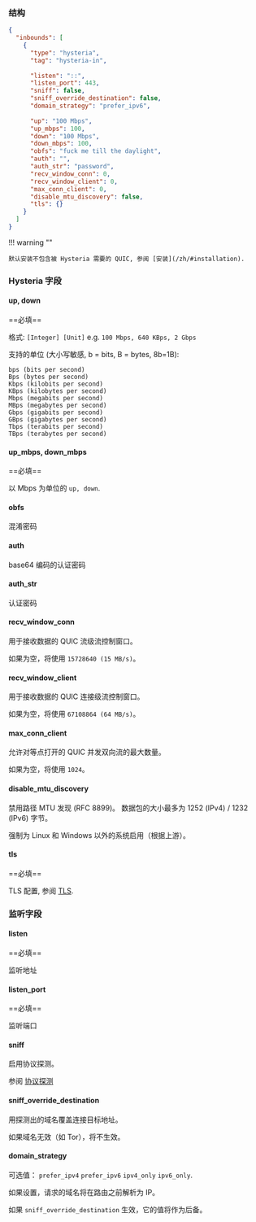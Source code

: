 ### 结构

```json
{
  "inbounds": [
    {
      "type": "hysteria",
      "tag": "hysteria-in",
      
      "listen": "::",
      "listen_port": 443,
      "sniff": false,
      "sniff_override_destination": false,
      "domain_strategy": "prefer_ipv6",
      
      "up": "100 Mbps",
      "up_mbps": 100,
      "down": "100 Mbps",
      "down_mbps": 100,
      "obfs": "fuck me till the daylight",
      "auth": "",
      "auth_str": "password",
      "recv_window_conn": 0,
      "recv_window_client": 0,
      "max_conn_client": 0,
      "disable_mtu_discovery": false,
      "tls": {}
    }
  ]
}
```

!!! warning ""

    默认安装不包含被 Hysteria 需要的 QUIC, 参阅 [安装](/zh/#installation).

### Hysteria 字段

#### up, down

==必填==

格式: `[Integer] [Unit]` e.g. `100 Mbps, 640 KBps, 2 Gbps`

支持的单位 (大小写敏感, b = bits, B = bytes, 8b=1B):

    bps (bits per second)
    Bps (bytes per second)
    Kbps (kilobits per second)
    KBps (kilobytes per second)
    Mbps (megabits per second)
    MBps (megabytes per second)
    Gbps (gigabits per second)
    GBps (gigabytes per second)
    Tbps (terabits per second)
    TBps (terabytes per second)

#### up_mbps, down_mbps

==必填==

以 Mbps 为单位的 `up, down`.

#### obfs

混淆密码

#### auth

base64 编码的认证密码

#### auth_str

认证密码

#### recv_window_conn

用于接收数据的 QUIC 流级流控制窗口。

如果为空，将使用 `15728640 (15 MB/s)`。

#### recv_window_client

用于接收数据的 QUIC 连接级流控制窗口。

如果为空，将使用 `67108864 (64 MB/s)`。

#### max_conn_client

允许对等点打开的 QUIC 并发双向流的最大数量。

如果为空，将使用 `1024`。

#### disable_mtu_discovery

禁用路径 MTU 发现 (RFC 8899)。 数据包的大小最多为 1252 (IPv4) / 1232 (IPv6) 字节。

强制为 Linux 和 Windows 以外的系统启用（根据上游）。

#### tls

==必填==

TLS 配置, 参阅 [TLS](/zh/configuration/shared/tls/#inbound).

### 监听字段

#### listen

==必填==

监听地址

#### listen_port

==必填==

监听端口

#### sniff

启用协议探测。

参阅 [协议探测](/zh/configuration/route/sniff/)

#### sniff_override_destination

用探测出的域名覆盖连接目标地址。

如果域名无效（如 Tor），将不生效。

#### domain_strategy

可选值： `prefer_ipv4` `prefer_ipv6` `ipv4_only` `ipv6_only`.

如果设置，请求的域名将在路由之前解析为 IP。

如果 `sniff_override_destination` 生效，它的值将作为后备。